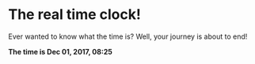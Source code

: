 # The real time clock!

Ever wanted to know what the time is? Well, your journey is about to end!

**The time is Dec 01, 2017, 08:25**